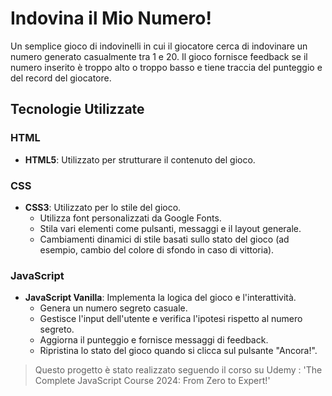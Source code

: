 # Indovina il Mio Numero!

Un semplice gioco di indovinelli in cui il giocatore cerca di indovinare un numero generato casualmente tra 1 e 20. Il gioco fornisce feedback se il numero inserito è troppo alto o troppo basso e tiene traccia del punteggio e del record del giocatore.


## Tecnologie Utilizzate

### HTML
- **HTML5**: Utilizzato per strutturare il contenuto del gioco.
  

### CSS
- **CSS3**: Utilizzato per lo stile del gioco.
  - Utilizza font personalizzati da Google Fonts.
  - Stila vari elementi come pulsanti, messaggi e il layout generale.
  - Cambiamenti dinamici di stile basati sullo stato del gioco (ad esempio, cambio del colore di sfondo in caso di vittoria).

### JavaScript
- **JavaScript Vanilla**: Implementa la logica del gioco e l'interattività.
  - Genera un numero segreto casuale.
  - Gestisce l'input dell'utente e verifica l'ipotesi rispetto al numero segreto.
  - Aggiorna il punteggio e fornisce messaggi di feedback.
  - Ripristina lo stato del gioco quando si clicca sul pulsante "Ancora!".

>Questo progetto è stato realizzato seguendo il corso su Udemy : 'The Complete JavaScript Course 2024: From Zero to Expert!'



